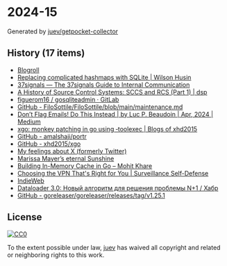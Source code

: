 # 2024-15

Generated by [juev/getpocket-collector](https://github.com/juev/getpocket-collector)

## History (17 items)

- [Blogroll](https://www.mollywhite.net/blogroll/)
- [Replacing complicated hashmaps with SQLite | Wilson Husin](https://husin.dev/ephemeral-sqlite/)
- [37signals — The 37signals Guide to Internal Communication](https://37signals.com/how-we-communicate)
- [A History of Source Control Systems: SCCS and RCS (Part 1) | dsp](https://experimentalworks.net/posts/2024-03-18-a-history-of-vcs-part1/)
- [figuerom16 / gosqliteadmin · GitLab](https://gitlab.com/figuerom16/gosqliteadmin)
- [GitHub - FiloSottile/FiloSottile/blob/main/maintenance.md](https://github.com/FiloSottile/FiloSottile/blob/main/maintenance.md#security-issues)
- [Don’t Flag Emails! Do This Instead | by Luc P. Beaudoin | Apr, 2024 | Medium](https://medium.com/@LucCogZest/dont-flag-emails-do-this-instead-412aed3d2605)
- [xgo: monkey patching in go using ‐toolexec | Blogs of xhd2015](https://blog.xhd2015.xyz/posts/xgo-monkey-patching-in-go-using-toolexec/)
- [GitHub - amalshaji/portr](https://github.com/amalshaji/portr)
- [GitHub - xhd2015/xgo](https://github.com/xhd2015/xgo)
- [My feelings about X (formerly Twitter)](https://arslan.io/2024/04/07/my-feelings-about-x-formerly-twitter/)
- [Marissa Mayer’s eternal Sunshine](https://www.platformer.news/marissa-mayer-sunshine-shine-app-design-cofounder-quits/)
- [Building In-Memory Cache in Go – Mohit Khare](https://www.mohitkhare.com/blog/go-in-memory-cache/)
- [Choosing the VPN That's Right for You | Surveillance Self-Defense](https://ssd.eff.org/module/choosing-vpn-thats-right-you)
- [IndieWeb](https://indieweb.org)
- [Dataloader 3.0: Новый алгоритм для решения проблемы N+1 / Хабр](https://habr.com/ru/articles/805769/)
- [GitHub - goreleaser/goreleaser/releases/tag/v1.25.1](https://github.com/goreleaser/goreleaser/releases/tag/v1.25.1)

## License

[![CC0](https://mirrors.creativecommons.org/presskit/buttons/88x31/svg/cc-zero.svg)](https://creativecommons.org/publicdomain/zero/1.0/)

To the extent possible under law, [juev](https://github.com/juev) has waived all copyright and related or neighboring rights to this work.

